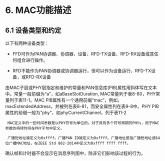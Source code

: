 # 6. MAC功能描述

## 6.1 设备类型和约定

以下有两种设备类型：

* FFD可作为PAN协调器、协调器、设备、RFD-TX设备、RFD-RX设备或其任何组合进行操作。

* RFD不能作为PAN协调器或协调器运行，但可以作为设备运行，RFD-TX设备，或RFD-RX设备

由MAC子层或PHY层指定和维护的常量和PAN信息库\(PIB\)属性用斜体写在文本中。常量一般前缀为“a”，如aBaseSlotDuration, MAC常量列于表8-80，PHY常量列于表11-1。MAC PIB属性有一个通用前缀“mac”，例如，macExtendedAddress，并被列在表8-81，而安全属性列在表9-8中。PHY PIB属性的前缀一般为“phy”，如phyCurrentChannel，列于表11-2

     MAC定义中的一些时间参数是以PHY符号为单位的。对于具有多个符号周期的PHYs，用于MAC参数的持续时间在PHY子句中定义。

     广播短地址被定义为0xffff。广播PAN ID被定义为0xffff。广播地址是指广播短地址或64位广播MAC地址，在IEEE Std 802-2014中定义为0xffff ffff ffff。

确认帧和计时器不会显示在消息序列图中，除非它们影响该过程的行为。

